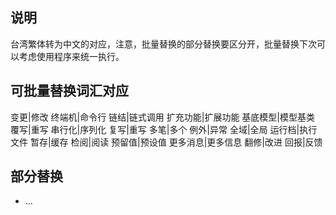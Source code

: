 
## 说明

台湾繁体转为中文的对应，注意，批量替换的部分替换要区分开，批量替换下次可以考虑使用程序来统一执行。

## 可批量替换词汇对应


变更|修改
终端机|命令行
链结|链式调用
扩充功能|扩展功能
基底模型|模型基类
覆写|重写
串行化|序列化
复写|重写
多笔|多个
例外|异常
全域|全局
运行档|执行文件
暂存|缓存
检阅|阅读
预留值|预设值
更多消息|更多信息
翻修|改进
回报|反馈


## 部分替换

* ...